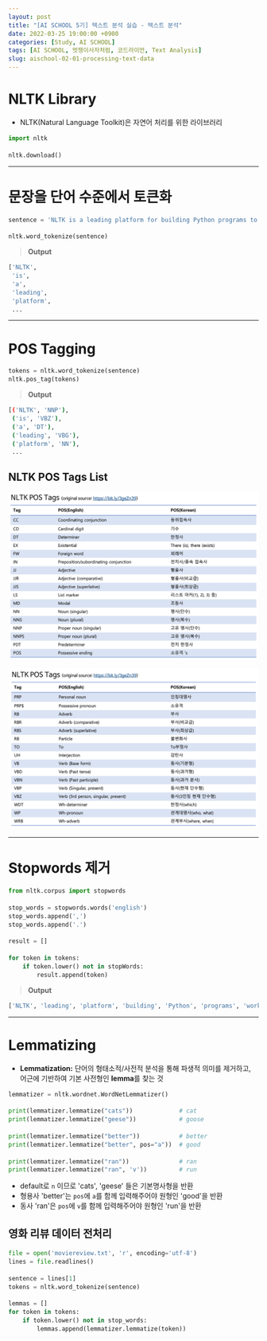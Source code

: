 ```yaml
---
layout: post
title: "[AI SCHOOL 5기] 텍스트 분석 실습 - 텍스트 분석"
date: 2022-03-25 19:00:00 +0900
categories: [Study, AI SCHOOL]
tags: [AI SCHOOL, 멋쟁이사자처럼, 코드라이언, Text Analysis]
slug: aischool-02-01-processing-text-data
---
```


# NLTK Library
- NLTK(Natural Language Toolkit)은 자연어 처리를 위한 라이브러리

```python
import nltk

nltk.download()
```

---

# 문장을 단어 수준에서 토큰화

```python
sentence = 'NLTK is a leading platform for building Python programs to work with human language data. It provides easy-to-use interfaces to over 50 corpora and lexical resources such as WordNet, along with a suite of text processing libraries for classification, tokenization, stemming, tagging, parsing, and semantic reasoning, wrappers for industrial-strength NLP libraries, and an active discussion forum.'

nltk.word_tokenize(sentence)
```

> **Output**

```bash
['NLTK',
 'is',
 'a',
 'leading',
 'platform',
 ...
```

---

# POS Tagging

```python
tokens = nltk.word_tokenize(sentence)
nltk.pos_tag(tokens)
```

> **Output**
```bash
[('NLTK', 'NNP'),
 ('is', 'VBZ'),
 ('a', 'DT'),
 ('leading', 'VBG'),
 ('platform', 'NN'),
 ...
```

## NLTK POS Tags List

![nltk-pos-tags-1](https://github.com/minyeamer/til/blob/main/.media/study/ai-school/02-text-analysis/01-processing-text-data/nltk-pos-tags-1.png?raw=true)

![nltk-pos-tags-2](https://github.com/minyeamer/til/blob/main/.media/study/ai-school/02-text-analysis/01-processing-text-data/nltk-pos-tags-2.png?raw=true)

---

# Stopwords 제거

```python
from nltk.corpus import stopwords

stop_words = stopwords.words('english')
stop_words.append(',')
stop_words.append('.')

result = []

for token in tokens:
    if token.lower() not in stopWords:
        result.append(token)
```

> **Output**

```python
['NLTK', 'leading', 'platform', 'building', 'Python', 'programs', 'work', 'human', 'language', 'data', 'provides', 'easy-to-use', 'interfaces', '50', 'corpora', 'lexical', 'resources', 'WordNet', 'along', 'suite', 'text', 'processing', 'libraries', 'classification', 'tokenization', 'stemming', 'tagging', 'parsing', 'semantic', 'reasoning', 'wrappers', 'industrial-strength', 'NLP', 'libraries', 'active', 'discussion', 'forum']
```

---

# Lemmatizing
- **Lemmatization:** 단어의 형태소적/사전적 분석을 통해 파생적 의미를 제거하고,   
어근에 기반하여 기본 사전형인 **lemma**를 찾는 것

```python
lemmatizer = nltk.wordnet.WordNetLemmatizer()

print(lemmatizer.lemmatize("cats"))             # cat
print(lemmatizer.lemmatize("geese"))            # goose

print(lemmatizer.lemmatize("better"))           # better
print(lemmatizer.lemmatize("better", pos="a"))  # good

print(lemmatizer.lemmatize("ran"))              # ran
print(lemmatizer.lemmatize("ran", 'v'))         # run
```

- default로 `n` 이므로 'cats', 'geese' 들은 기본명사형을 반환
- 형용사 'better'는 `pos`에 `a`를 함께 입력해주어야 원형인 'good'을 반환
- 동사 'ran'은 `pos`에 `v`를 함께 입력해주어야 원형인 'run'을 반환

## 영화 리뷰 데이터 전처리

```python
file = open('moviereview.txt', 'r', encoding='utf-8')
lines = file.readlines()

sentence = lines[1]
tokens = nltk.word_tokenize(sentence)

lemmas = []
for token in tokens:
    if token.lower() not in stop_words:
        lemmas.append(lemmatizer.lemmatize(token))
```